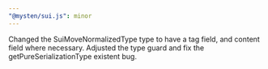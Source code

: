 ```yaml
---
"@mysten/sui.js": minor
---
```


Changed the SuiMoveNormalizedType type to have a tag field, and content field where necessary. Adjusted the type guard and fix the getPureSerializationType existent bug.
